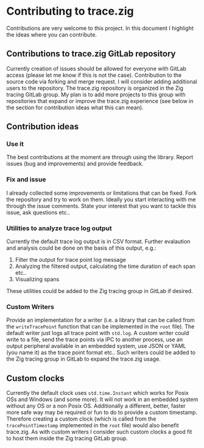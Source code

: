 # Contributing to trace.zig

Contributions are very welcome to this project. In this document I highlight the ideas where you can contribute.

## Contributions to trace.zig GitLab repository

Currently creation of issues should be allowed for everyone with GitLab access (please let me know if this is not the case). Contribution to the source code via forking and merge request. I will consider adding additional users to the repository. The trace.zig repository is organized in the Zig tracing GitLab group. My plan is to add more projects to this group with repositories that expand or improve the trace.zig experience (see below in the section for contribution ideas what this can mean).

## Contribution ideas

### Use it

The best contributions at the moment are through using the library. Report issues (bug and improvements) and provide feedback.

### Fix and issue

I already collected some improvements or limitations that can be fixed. Fork the repository and try to work on them. Ideally you start interacting with me through the issue comments. State your interest that you want to tackle this issue, ask questions etc..

### Utilities to analyze trace log output

Currently the default trace log output is in CSV format. Further evalaution and analysis could be done on the basis of this output, e.g.:

1. Filter the output for trace point log message
2. Analyzing the filtered output, calculating the time duration of each span etc..
3. Visualizing spans

These utilities could be added to the Zig tracing group in GitLab if desired.

### Custom Writers

Provide an implementation for a writer (i.e. a library that can be called from the `writeTracePoint` function that can be implemented in the `root` file). The default writer just logs all trace point with `std.log`. A custom writer could
write to a file, send the trace points via IPC to another process, use an output peripheral available in an embedded system, use JSON or YAML (you name it) as the trace point format etc.. Such writers could be added to the Zig tracing group in GitLab to expand the trace.zig usage.

## Custom clocks

Currently the default clock uses `std.time.Instant` which works for Posix OSs and Windows (and some more). It will not work in an embedded system without any OS or a non Posix OS. Additionally a different, better, faster more safe way may be required or fun to do to provide a custom timestamp.
Therefore creating a custom clock (which is called from the `tracePointTimestamp` implemented in the `root` file) would also benefit trace.zig. As with custom writers I consider such custom clocks a good fit to host them inside the Zig tracing GitLab group.

